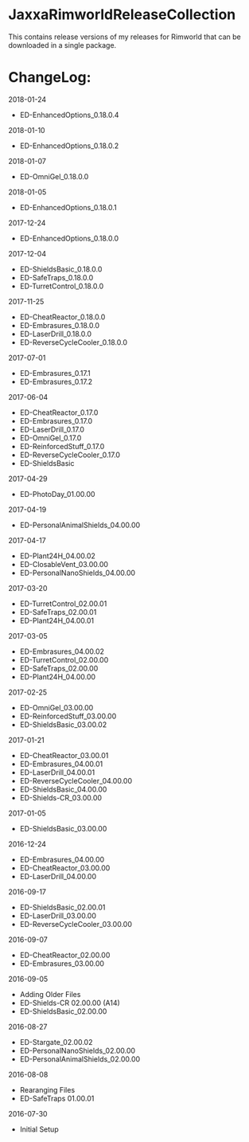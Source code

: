 # JaxxaRimworldReleaseCollection

This contains release versions of my releases for Rimworld that can be downloaded in a single package.

# ChangeLog:

2018-01-24
* ED-EnhancedOptions_0.18.0.4

2018-01-10
* ED-EnhancedOptions_0.18.0.2

2018-01-07
* ED-OmniGel_0.18.0.0

2018-01-05
* ED-EnhancedOptions_0.18.0.1

2017-12-24
* ED-EnhancedOptions_0.18.0.0

2017-12-04
* ED-ShieldsBasic_0.18.0.0
* ED-SafeTraps_0.18.0.0
* ED-TurretControl_0.18.0.0

2017-11-25
* ED-CheatReactor_0.18.0.0
* ED-Embrasures_0.18.0.0
* ED-LaserDrill_0.18.0.0
* ED-ReverseCycleCooler_0.18.0.0

2017-07-01
* ED-Embrasures_0.17.1
* ED-Embrasures_0.17.2

2017-06-04
* ED-CheatReactor_0.17.0
* ED-Embrasures_0.17.0
* ED-LaserDrill_0.17.0
* ED-OmniGel_0.17.0
* ED-ReinforcedStuff_0.17.0
* ED-ReverseCycleCooler_0.17.0
* ED-ShieldsBasic

2017-04-29
* ED-PhotoDay_01.00.00

2017-04-19
* ED-PersonalAnimalShields_04.00.00

2017-04-17
* ED-Plant24H_04.00.02
* ED-ClosableVent_03.00.00
* ED-PersonalNanoShields_04.00.00

2017-03-20
* ED-TurretControl_02.00.01
* ED-SafeTraps_02.00.01
* ED-Plant24H_04.00.01

2017-03-05
* ED-Embrasures_04.00.02
* ED-TurretControl_02.00.00
* ED-SafeTraps_02.00.00
* ED-Plant24H_04.00.00

2017-02-25
* ED-OmniGel_03.00.00
* ED-ReinforcedStuff_03.00.00
* ED-ShieldsBasic_03.00.02

2017-01-21
* ED-CheatReactor_03.00.01
* ED-Embrasures_04.00.01
* ED-LaserDrill_04.00.01
* ED-ReverseCycleCooler_04.00.00
* ED-ShieldsBasic_04.00.00
* ED-Shields-CR_03.00.00

2017-01-05
* ED-ShieldsBasic_03.00.00

2016-12-24
* ED-Embrasures_04.00.00
* ED-CheatReactor_03.00.00
* ED-LaserDrill_04.00.00

2016-09-17
* ED-ShieldsBasic_02.00.01
* ED-LaserDrill_03.00.00
* ED-ReverseCycleCooler_03.00.00

2016-09-07 
* ED-CheatReactor_02.00.00
* ED-Embrasures_03.00.00

2016-09-05 
* Adding Older Files
* ED-Shields-CR 02.00.00 (A14)
* ED-ShieldsBasic_02.00.00

2016-08-27
* ED-Stargate_02.00.02
* ED-PersonalNanoShields_02.00.00
* ED-PersonalAnimalShields_02.00.00

2016-08-08
* Rearanging Files
* ED-SafeTraps 01.00.01

2016-07-30
* Initial Setup
